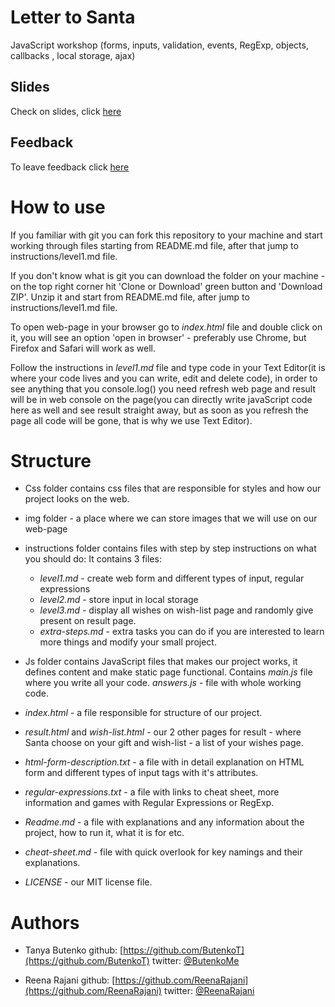 # Letter to Santa

JavaScript workshop (forms, inputs, validation, events, RegExp, objects, callbacks , 
local storage, ajax)

## Slides

Check on slides, click [here](http://slides.com/tanyabutenko/ngs-intro-14#/)


## Feedback

To leave feedback click [here](https://goo.gl/forms/DscFrT1hC3HCPfeJ2)



How to use
============



If you familiar with git you can fork this repository to your machine and start working
through files starting from README.md file, after that jump to instructions/level1.md file.


If you don't know what is git you can download the folder on your machine - on the top right corner hit
'Clone or Download' green button and 'Download ZIP'.
Unzip it and start from README.md file, after jump to instructions/level1.md file.


To open web-page in your browser go to _index.html_ file and double click on it, you will see
an option 'open in browser' - preferably use Chrome, but Firefox and Safari will work as well.

Follow the instructions in _level1.md_ file and type code in your Text Editor(it is where your code 
lives and you can write, edit and delete code), in order to see anything that you console.log() you 
need refresh web page and result will be in web console on the page(you can directly write javaScript 
code here as well and see result straight away, but as soon as you refresh the page all code will be 
gone, that is why we use Text Editor).



Structure
============


- Css folder contains css files that are responsible for styles and how our project looks 
  on the web.

- img folder - a place where we can store images that we will use on our web-page

- instructions folder contains files with step by step instructions on what you should do:
  It contains 3 files:
    - _level1.md_ - create web form and different types of input, regular expressions
    - _level2.md_ - store input in local storage
    - _level3.md_ - display all wishes on wish-list page and randomly give present on result page.
    - _extra-steps.md_ - extra tasks you can do if you are interested to learn more things 
      and modify your small project.

- Js folder contains JavaScript files that makes our project works, it defines content and make 
  static page functional.
  Contains _main.js_ file where you write all your code.
  _answers.js_ - file with whole working code.

- _index.html_ - a file responsible for structure of our project.

- _result.html_ and _wish-list.html_ - our 2 other pages for result - where Santa choose on your 
  gift and wish-list - a list of your wishes page.

- _html-form-description.txt_ - a file with in detail explanation on HTML form and different types 
  of input tags with it's attributes.

- _regular-expressions.txt_ - a file with links to cheat sheet, more information and games with 
  Regular Expressions or RegExp.

- _Readme.md_ - a file with explanations and any information about the project, how to run it, 
  what it is for etc.

- _cheat-sheet.md_ - file with quick overlook for key namings and their explanations.

- _LICENSE_ - our MIT license file.



Authors
=======

- Tanya Butenko
    github: [https://github.com/ButenkoT](https://github.com/ButenkoT)
    twitter: [@ButenkoMe](https://twitter.com/ButenkoMe)

- Reena Rajani
    github: [https://github.com/ReenaRajani](https://github.com/ReenaRajani)
    twitter: [@ReenaRajani](https://twitter.com/ReenaRajani)

